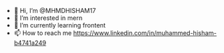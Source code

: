 - 👋 Hi, I’m @MHMDHISHAM17
- 👀 I’m interested in mern
- 🌱 I’m currently learning frontent
- 📫 How to reach me https://www.linkedin.com/in/muhammed-hisham-b4741a249

<!---
MHMDHISHAM17/MHMDHISHAM17 is a ✨ special ✨ repository because its `README.md` (this file) appears on your GitHub profile.
You can click the Preview link to take a look at your changes.
--->
